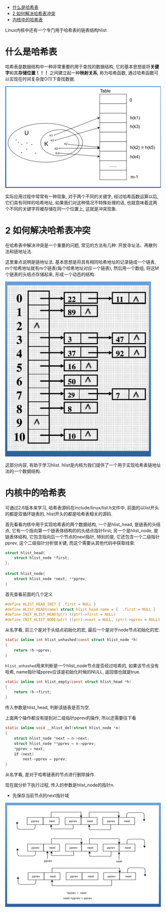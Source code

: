
<!-- @import "[TOC]" {cmd="toc" depthFrom=1 depthTo=6 orderedList=false} -->

<!-- code_chunk_output -->

- [什么是哈希表](#什么是哈希表)
- [2 如何解决哈希表冲突](#2-如何解决哈希表冲突)
- [内核中的哈希表](#内核中的哈希表)

<!-- /code_chunk_output -->

Linux内核中还有一个专门用于哈希表的链表结构hlist

# 什么是哈希表

哈希表是数据结构中一种非常重要的用于查找的数据结构, 它的基本思想是将**关键字**和其**存储位置！！！** 之间建立起一种**映射关系**, 称为哈希函数, 通过哈希函数可以实现在时间复杂度O(1)下查找数据.

![2019-09-17-20-12-34.png](./images/2019-09-17-20-12-34.png)

实际应用过程中常常有一种现象, 对于两个不同的关键字, 经过哈希函数运算以后, 它们具有同样的哈希地址, 如果我们对这种情况不特殊处理的话, 也就意味着这两个不同的关键字将被存储在同一个位置上, 这就是冲突现象.

# 2 如何解决哈希表冲突

在哈希表中解决冲突是一个重要的问题, 常见的方法有几种: 开放寻址法、再散列法和链地址法.

这里重点说明是链地址法. 基本思想是将具有相同哈希地址的记录链成一个链表, m个哈希地址就有m个链表(每个哈希地址对应一个链表), 然后用一个数组, 将这M个链表的头结点存储起来, 形成一个动态的结构. 

![2019-10-05-18-30-53.png](./images/2019-10-05-18-30-53.png)

这部分内容, 有助于学习hlist. hlist是内核为我们提供了一个用于实现哈希表链地址法的一个数据结构. 

# 内核中的哈希表

可通过2.6版本来学习, 哈希表源码在include/linux/list.h文件中, 前面的以list开头的都是双循环链表的, hlist开头的都是哈希表相关的源码. 

首先看看内核中用于实现哈希表的两个数据结构, 一个是hlist_head, 是链表的头结点, 它有一个指向第一个链表体结构的的头结点指针first; 另一个是hlist_node, 是链表体结构, 它包含指向后一个节点的next指针, 特别的是, 它还包含一个二级指针pprev, 这个二级指针分析很关键, 而这个需要从其他代码中获取线索. 

```c
struct hlist_head{
    struct hlist_node *first;
};

struct hlist_node{
    struct hlist_node *next, **pprev;
}
```

首先查看前面的几个定义

```c
#define HLIST_HEAD_INIT { .first = NULL }
#define HLIST_HEAD(name) struct hlist_head name = {  .first = NULL }
#define INIT_HLIST_HEAD(ptr) ((ptr)->first = NULL)
#define INIT_HLIST_NODE(ptr) ((ptr)->next = NULL, (ptr)->pprev = NULL)
```

从名字看, 前三个是对于头结点初始化的宏, 最后一个是对于node节点初始化的宏.


```c
static inline int hlist_unhashed(const struct hlist_node *h)
{
	return !h->pprev;
}
```

`hlist_unhashed`用来判断是一个hlist_node节点是否经过哈希的, 如果该节点没有哈希, name指针域pprev应该是初始化时候的NULL, 返回值也就是true.

```c
static inline int hlist_empty(const struct hlist_head *h)
{
	return !h->first;
}
```

传入参数是hlist_head, 判断该链表是否为空.

上面两个操作都没有提到对二级指针pprev的操作, 所以还需要往下看

```c
static inline void __hlist_del(struct hlist_node *n)
{
	struct hlist_node *next = n->next;
	struct hlist_node **pprev = n->pprev;
	*pprev = next;
	if (next)
		next->pprev = pprev;
}
```

从名字看, 是对于哈希链表的节点进行删除操作. 

现在就分析下执行过程, 传入的参数是hlist_node的指针n. 

* 先保存当前节点的next指针域

![2019-10-05-19-05-16.png](./images/2019-10-05-19-05-16.png)